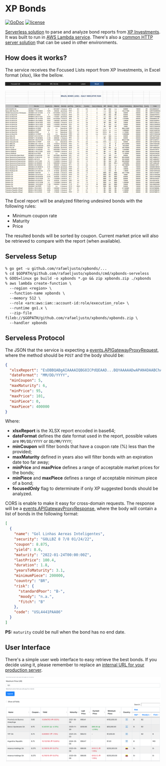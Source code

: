 XP Bonds
========

[![GoDoc](https://godoc.org/github.com/rafaeljusto/xpbonds?status.png)](https://godoc.org/github.com/rafaeljusto/xpbonds)
[![license](http://img.shields.io/badge/license-MIT-blue.svg)](https://raw.githubusercontent.com/rafaeljusto/xpbonds/master/LICENSE)

[Serverless solution](https://github.com/rafaeljusto/xpbonds/blob/master/cmd/xpbonds-serveless/main.go) to parse and analyze bond reports from [XP Investments](https://www.xpi.us). It was built to run in [AWS Lambda service](https://aws.amazon.com/lambda/). There's also a [common HTTP server solution](https://github.com/rafaeljusto/xpbonds/blob/master/cmd/xpbonds/main.go) that can be used in other environments.

How does it works?
------------------

The service receives the Focused Lists report from XP Investments, in Excel
format (xlsx), like the bellow.

![XP Investments Report Example](https://github.com/rafaeljusto/xpbonds/raw/master/xpbonds.png "XP Investments Report Example")

The Excel report will be analyzed filtering undesired bonds with the following
rules:

* Minimum coupon rate
* Maturity
* Price

The resulted bonds will be sorted by coupon. Current market price will also be
retrieved to compare with the report (when available).

Serveless Setup
---------------

```shell
% go get -u github.com/rafaeljusto/xpbonds/...
% cd $GOPATH/github.com/rafaeljusto/xpbonds/cmd/xpbonds-serveless
% GOOS=linux go build -o xpbonds *.go && zip xpbonds.zip ./xpbonds
% aws lambda create-function \
  --region <region> \
  --function-name xpbonds \
  --memory 512 \
  --role <arn:aws:iam::account-id:role/execution_role> \
  --runtime go1.x \
  --zip-file fileb://$GOPATH/github.com/rafaeljusto/xpbonds/xpbonds.zip \
  --handler xpbonds
```

Serveless Protocol
------------------

The JSON that the service is expecting a [events.APIGatewayProxyRequest](https://godoc.org/github.com/aws/aws-lambda-go/events#APIGatewayProxyRequest), where the method should be `POST` and the body should be:

```json
{
  "xlsxReport": "EsDBBQABgAIAAAAIQBG8ICPdQEAAD...BQYAAAAADwAPAN4DAABChAEAAAA=",
  "dateFormat": "MM/DD/YYYY",
  "minCoupon": 5,
  "maxMaturity": 6,
  "minPrice": 95,
  "maxPrice": 101,
  "minPiece": 0,
  "maxPiece": 400000
}
```

Where:
* **xlsxReport** is the XLSX report encoded in base64;
* **dateFormat** defines the date format used in the report, possible values are
  `MM/DD/YYYY` or `DD/MM/YYYY`;
* **minCoupon** will filter bonds that have a coupon rate (%) less than the
  provided;
* **maxMaturity** defined in years also will filter bonds with an expiration
  date too far away;
* **minPrice** and **maxPrice** defines a range of acceptable market prices for
  the bonds;
* **minPiece** and **maxPiece** defines a range of acceptable minimum piece of a
  bond;
* **focusedOnly** flag to determinate if only XP suggested bonds should be
  analyzed.

CORS is enable to make it easy for cross-domain requests. The response will be a [events.APIGatewayProxyResponse](https://godoc.org/github.com/aws/aws-lambda-go/events#APIGatewayProxyResponse), where the body will contain a list of bonds in the following format:

```json
[
  {
    "name": "Gol Linhas Aereas Inteligentes",
    "security": "GOLLBZ 8 7/8 01/24/22",
    "coupon": 8.875,
    "yield": 8.6,
    "maturity": "2022-01-24T00:00:00Z",
    "lastPrice": 100.4,
    "duration": 1.8,
    "yearsToMaturity": 3.1,
    "minimumPiece": 200000,
    "country": "BR",
    "risk": {
      "standardPoor": "B-",
      "moody": "n.a.",
      "fitch": "B"
    },
    "code": "USL4441PAA86"
  }
]
```

**PS:** `maturity` could be null when the bond has no end date.

User Interface
--------------

There's a simple user web interface to easy retrieve the best bonds. If you decide using it, please remember to replace an [internal URL for your production server](https://github.com/rafaeljusto/xpbonds/blob/a0b793e022fc16926240c9f8eaa4ae531d41c553/ui/index.html#L177).

![User Interface](https://github.com/rafaeljusto/xpbonds/raw/master/xpbonds-ui.png "User Interface")